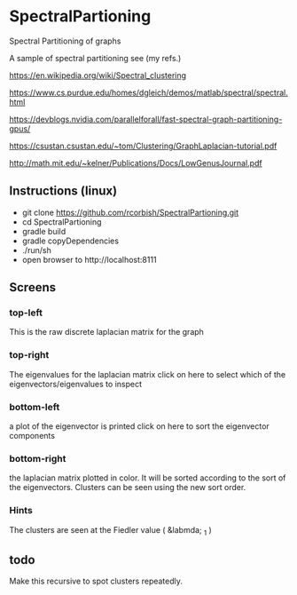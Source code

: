 # SpectralPartioning
Spectral Partitioning of graphs

A sample of spectral partitioning  see (my refs.)

https://en.wikipedia.org/wiki/Spectral_clustering

https://www.cs.purdue.edu/homes/dgleich/demos/matlab/spectral/spectral.html

https://devblogs.nvidia.com/parallelforall/fast-spectral-graph-partitioning-gpus/

https://csustan.csustan.edu/~tom/Clustering/GraphLaplacian-tutorial.pdf

http://math.mit.edu/~kelner/Publications/Docs/LowGenusJournal.pdf



## Instructions (linux)

* git clone  https://github.com/rcorbish/SpectralPartioning.git
* cd SpectralPartioning
* gradle build
* gradle copyDependencies
* ./run/sh
* open browser to http://localhost:8111

## Screens

### top-left
This is the raw discrete laplacian matrix for the graph

### top-right
The eigenvalues for the laplacian matrix
click on here to select which of the eigenvectors/eigenvalues to inspect

### bottom-left
a plot of the eigenvector is printed
click on here to sort the eigenvector components

### bottom-right
the laplacian matrix plotted in color. It will be sorted according to the
sort of the eigenvectors. Clusters can be seen using the new sort order.

### Hints
The clusters are seen at the Fiedler value ( &labmda; <sub>1</sub> )
## todo
Make this recursive to spot clusters repeatedly.
 
